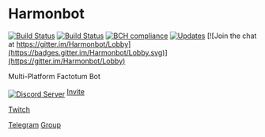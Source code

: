 # Harmonbot

[![Build Status](https://travis-ci.org/Harmon758/Harmonbot.svg?branch=rewrite)](https://travis-ci.org/Harmon758/Harmonbot)
[![Build Status](https://scrutinizer-ci.com/g/Harmon758/Harmonbot/badges/build.png?b=rewrite)](https://scrutinizer-ci.com/g/Harmon758/Harmonbot/build-status/rewrite)
[![BCH compliance](https://bettercodehub.com/edge/badge/Harmon758/Harmonbot?branch=rewrite)](https://bettercodehub.com/)
[![Updates](https://pyup.io/repos/github/Harmon758/Harmonbot/shield.svg)](https://pyup.io/repos/github/Harmon758/Harmonbot/)
[![Join the chat at https://gitter.im/Harmonbot/Lobby](https://badges.gitter.im/Harmonbot/Lobby.svg)](https://gitter.im/Harmonbot/Lobby)

Multi-Platform Factotum Bot

<a href="https://discord.gg/MNAVKMd"><img src="https://discordapp.com/api/guilds/147208000132743168/embed.png?style=banner2" alt="Discord Server" align="middle" /></a>
[Invite](https://discordapp.com/oauth2/authorize?client_id=160674537418129409&scope=bot)

[Twitch](https://www.twitch.tv/harmonbot)

[Telegram](https://t.me/harmon_bot) [Group](https://t.me/joinchat/AAAAAAuABgo_g6xutkZYrg)
